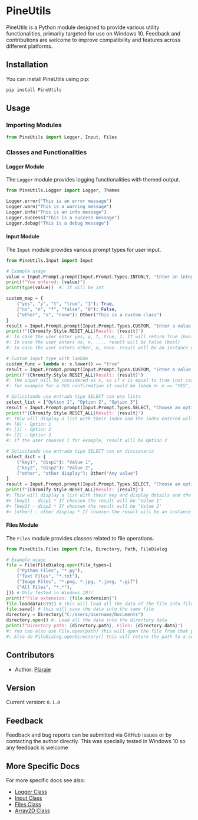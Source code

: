 # PineUtils

PineUtils is a Python module designed to provide various utility functionalities, primarily targeted for use on Windows 10. Feedback and contributions are welcome to improve compatibility and features across different platforms.

## Installation

You can install PineUtils using pip:

```bash
pip install PineUtils
```

## Usage

### Importing Modules

```python
from PineUtils import Logger, Input, Files
```

### Classes and Functionalities

#### Logger Module

The `Logger` module provides logging functionalities with themed output.

```python
from PineUtils.Logger import Logger, Themes

Logger.error("This is an error message")
Logger.warn("This is a warning message")
Logger.info("This is an info message")
Logger.success("This is a success message")
Logger.debug("This is a debug message")
```

#### Input Module

The `Input` module provides various prompt types for user input.

```python
from PineUtils.Input import Input

# Example usage
value = Input.Prompt.prompt(Input.Prompt.Types.INTONLY, "Enter an integer:")
print(f"You entered: {value}")
print(type(value))  #: It will be int

custom_map = {
    ("yes", "y", "t", "true", "1"): True,
    ("no", "n", "f", "false", "0"): False,
    ("other", "o", "none"): Other("This is a custom class")
}
result = Input.Prompt.prompt(Input.Prompt.Types.CUSTOM, "Enter a value:", custom_display="yes/no/other", custom_map=custom_map)
print(f"{Chromify.Style.RESET_ALL}Result: {result}")
#: In case the user enter yes, y, t, true, 1. It will return True (bool)
#: In case the user enters no, n, .... result will be False (bool)
#: In case the user enters other, o, none. result will be an instance of the class Other

# Custom input type with lambda
custom_func = lambda x: x.lower() == "true"
result = Input.Prompt.prompt(Input.Prompt.Types.CUSTOM, "Enter a value:", custom_display="true/false", custom_func=custom_func)
print(f"{Chromify.Style.RESET_ALL}Result: {result}")
#: the input will be considered as x, so if x is equal to true (not case sensitive) the result will be True else it will be False
#: for example for a YES confirmation it could be labda m: m == "YES", so the input have to be exactly "YES" case sensitive.

# Solicitando una entrada tipo SELECT con una lista
select_list = ["Option 1", "Option 2", "Option 3"]
result = Input.Prompt.prompt(Input.Prompt.Types.SELECT, "Choose an option:", select_list=select_list)
print(f"{Chromify.Style.RESET_ALL}Result: {result}")
#: Thiw will display a list with their index and the index entered will be the option choosed, in this case:
#> [0] - Option 1
#> [1] - Option 2
#> [2] - Option 3
#: If the user chooses 1 for example, result will be Option 2

# Solicitando una entrada tipo SELECT con un diccionario
select_dict = {
    ("key1", "disp1"): "Value 1",
    ("key2", "disp2"): "Value 2",
    ("other", "other display"): Other("Any value")
}
result = Input.Prompt.prompt(Input.Prompt.Types.SELECT, "Choose an option:", select_list=select_dict)
print(f"{Chromify.Style.RESET_ALL}Result: {result}")
#: Thiw will display a list with their key and display details and the key entered will be then the value
#> [key1] - disp1 * If choosen the result will be "Value 1"
#> [key2] - disp2 * If choosen the result will be "Value 2"
#> [other] - other display * If choosen the result will be an instance of Other()

```

#### Files Module

The `Files` module provides classes related to file operations.

```python
from PineUtils.Files import File, Directory, Path, FileDialog

# Example usage
file = File(FileDialog.open(file_types=[
    ("Python Files", "*.py"),
    ("Text Files", "*.txt"),
    ("Image Files", "*.png, *.jpg, *.jpeg, *.gif")
    ("All Files", "*.*"),
])) # Only Tested in Windows 10!!
print(f"File extension: {file.extension}")
file.loaddata(8192) # this will load all the data of the file into file.bytes[] divided in chunks of 8192 bytes
file.save() # this will save the data into the same file
directory = Directory("C:/Users/Username/Documents")
directory.open() #: Load all the data into the directory.data
print(f"Directory path: {directory.path}, Files: {directory.data}")
#: You can also use File.open(path) this will open the file from that path loading all the data
#: Also do FileDialog.openDirectory() this will return the path to a selected folder (in string)
```

## Contributors

- Author: [Plaraje](mailto:plaraje@proton.me)

## Version

Current version: `0.1.0`

## Feedback

Feedback and bug reports can be submitted via GitHub issues or by contacting the author directly.
This was specially tested in Windows 10 so any feedback is welcome

## More Specific Docs

For more specific docs see also:
- [Logger Class](Logger.md)
- [Input Class](Input.md)
- [Files Class](Files.md)
- [Array2D Class](Array2D.md)